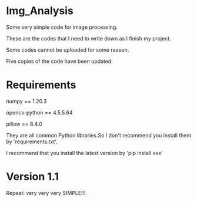 # Img_Analysis

Some very simple code for image processing.

These are the codes that I need to write down as I finish my project.

Some codes cannot be uploaded for some reason.

Five copies of the code have been updated.

# Requirements
  numpy == 1.20.3
  
  opencv-python == 4.5.5.64
  
  pillow == 8.4.0
  
They are all common Python libraries.So I don't recommend you install them by 'requirements.txt'.

I recommend that you install the latest version by 'pip install xxx'

# Version 1.1
Repeat: very very very SIMPLE!!!
